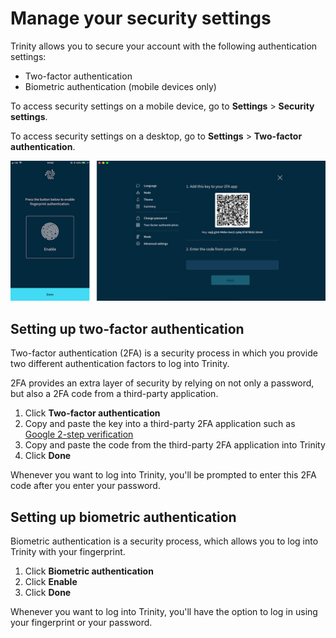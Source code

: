 # Manage your security settings

Trinity allows you to secure your account with the following authentication settings:

* Two-factor authentication
* Biometric authentication (mobile devices only)

To access security settings on a mobile device, go to **Settings** > **Security settings**.

To access security settings on a desktop, go to **Settings** > **Two-factor authentication**.

![Security settings](../2fa.jpg)

## Setting up two-factor authentication

Two-factor authentication (2FA) is a security process in which you provide two different authentication factors to log into Trinity.

2FA provides an extra layer of security by relying on not only a password, but also a 2FA code from a third-party application.

1. Click **Two-factor authentication**
2. Copy and paste the key into a third-party 2FA application such as [Google 2-step verification](https://www.google.com/landing/2step/)
3. Copy and paste the code from the third-party 2FA application into Trinity
4. Click **Done**

Whenever you want to log into Trinity, you'll be prompted to enter this 2FA code after you enter your password.

## Setting up biometric authentication

Biometric authentication is a security process, which allows you to log into Trinity with your fingerprint.

1. Click **Biometric authentication**
2. Click **Enable**
3. Click **Done**

Whenever you want to log into Trinity, you'll have the option to log in using your fingerprint or your password.
